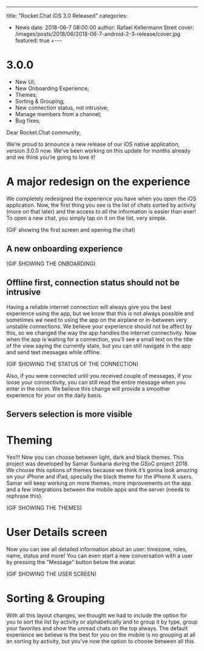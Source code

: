 ---
title: "Rocket.Chat iOS 3.0 Released"
categories:
- News
date: 2018-06-7 08:00:00
author: Rafael Kellermann Streit
cover: /images/posts/2018/06/2018-06-7-android-2-3-release/cover.jpg
featured: true
+---

# 3.0.0

- New UI;
- New Onboarding Experience;
- Themes;
- Sorting & Grouping;
- New connection status, not intrusive;
- Manage members from a channel;
- Bug fixes;

Dear Rocket.Chat community,

We’re proud to announce a new release of our iOS native application, version 3.0.0 now. We’ve been working on this update for months already and we think you’re going to love it!

# A major redesign on the experience

We completely redesigned the experience you have when you open the iOS application. Now, the first thing you see is the list of chats sorted by activity (more on that later) and the access to all the information is easier than ever! To open a new chat, you simply tap on it on the list, very simple.

(GIF showing the first screen and opening the chat)

## A new onboarding experience

(GIF SHOWING THE ONBOARDING)

## Offline first, connection status should not be intrusive

Having a reliable internet connection will always give you the best experience using the app, but we know that this is not always possible and sometimes we need to using the app on the airplane or in-between very unstable connections.  We believe your experience should not be affect by this, so we changed the way the app handles the internet connectivity. Now when the app is waiting for a connection, you’ll see a small text on the title of the view saying the currently state, but you can still navigate in the app and send text messages while offline.

(GIF SHOWING THE STATUS OF THE CONNECTION) 

Also, if you were connected until you received couple of messages, if you loose your connectivity, you can still read the entire message when you enter in the room. We believe this change will provide a smoother experience for your on the daily basis.

## Servers selection is more visible

# Theming

Yes!!! Now you can choose between light, dark and black themes. This project was developed by Samar Sunkaria during the GSoC project 2018. We choose this options of themes because we think it’s gonna look amazing on your iPhone and iPad, specially the black theme for the iPhone X users. Samar will keep working on more themes, more improvements on the app and a few integrations between the mobile apps and the server (needs to rephrase this).

(GIF SHOWING THE THEMES)

# User Details screen

Now you can see all detailed information about an user: timezone, roles, name, status and more! You can even start a new conversation with a user by pressing the "Message" button below the avatar.

(GIF SHOWING THE USER SCREEN)

# Sorting & Grouping

With all this layout changes, we thought we had to include the option for you to sort the list by activity or alphabetically and to group it by type, group your favorites and show the unread chats on the top always. The default experience we believe is the best for you on the mobile is no grouping at all an sorting by activity, but you’ve now the option to choose between all this.
